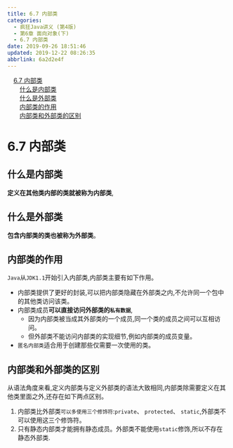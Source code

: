 ```yaml
---
title: 6.7 内部类
categories: 
  - 疯狂Java讲义 (第4版)
  - 第6章 面向对象(下)
  - 6.7 内部类
date: 2019-09-26 18:51:46
updated: 2019-12-22 08:26:35
abbrlink: 6a2d2e4f
---
```

<div id='my_toc'><a href="/JavaReadingNotes/6a2d2e4f/#6-7-内部类" class="header_1">6.7 内部类</a><br><a href="/JavaReadingNotes/6a2d2e4f/#什么是内部类" class="header_2">什么是内部类</a><br><a href="/JavaReadingNotes/6a2d2e4f/#什么是外部类" class="header_2">什么是外部类</a><br><a href="/JavaReadingNotes/6a2d2e4f/#内部类的作用" class="header_2">内部类的作用</a><br><a href="/JavaReadingNotes/6a2d2e4f/#内部类和外部类的区别" class="header_2">内部类和外部类的区别</a><br></div>
<style>.header_1{margin-left: 1em;}.header_2{margin-left: 2em;}.header_3{margin-left: 3em;}.header_4{margin-left: 4em;}.header_5{margin-left: 5em;}.header_6{margin-left: 6em;}</style>
<!--more-->
<script>if (navigator.platform.search('arm')==-1){document.getElementById('my_toc').style.display = 'none';}var e,p = document.getElementsByTagName('p');while (p.length>0) {e = p[0];e.parentElement.removeChild(e);}</script>

<!--end-->
<!--SSTStart-->
# 6.7 内部类 #
## 什么是内部类 ##
**定义在其他类内部的类就被称为内部类**,
## 什么是外部类 ##
**包含内部类的类也被称为外部类**。
## 内部类的作用 ##
`Java`从`JDK1.1`开始引入内部类,内部类主要有如下作用。
- 内部类提供了更好的封装,可以把内部类隐藏在外部类之内,不允许同一个包中的其他类访问该类。
- 内部类成员**可以直接访问外部类的`私有数据`**,
    - 因为内部类被当成其外部类的一个成员,同一个类的成员之间可以互相访问。
    - 但外部类不能访问内部类的实现细节,例如内部类的成员变量。
- `匿名内部类`适合用于创建那些仅需要一次使用的类。

## 内部类和外部类的区别 ##
从语法角度来看,定义内部类与定义外部类的语法大致相同,内部类除需要定义在其他类里面之外,还存在如下两点区别。
1. 内部类比外部类`可以多使用三个修饰符`:`private`、 `protected`、 `static`,外部类不可以使用这三个修饰符。
2. 只有静态内部类才能拥有静态成员。外部类不能使用`static`修饰,所以不存在静态外部类.
<!--SSTStop-->


